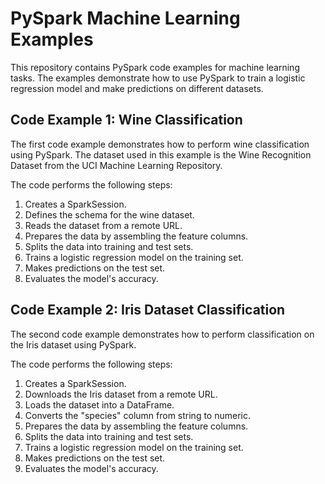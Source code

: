 # PySpark Machine Learning Examples

This repository contains PySpark code examples for machine learning tasks. The examples demonstrate how to use PySpark to train a logistic regression model and make predictions on different datasets.

## Code Example 1: Wine Classification

The first code example demonstrates how to perform wine classification using PySpark. The dataset used in this example is the Wine Recognition Dataset from the UCI Machine Learning Repository.

The code performs the following steps:
1. Creates a SparkSession.
2. Defines the schema for the wine dataset.
3. Reads the dataset from a remote URL.
4. Prepares the data by assembling the feature columns.
5. Splits the data into training and test sets.
6. Trains a logistic regression model on the training set.
7. Makes predictions on the test set.
8. Evaluates the model's accuracy.

## Code Example 2: Iris Dataset Classification

The second code example demonstrates how to perform classification on the Iris dataset using PySpark.

The code performs the following steps:
1. Creates a SparkSession.
2. Downloads the Iris dataset from a remote URL.
3. Loads the dataset into a DataFrame.
4. Converts the "species" column from string to numeric.
5. Prepares the data by assembling the feature columns.
6. Splits the data into training and test sets.
7. Trains a logistic regression model on the training set.
8. Makes predictions on the test set.
9. Evaluates the model's accuracy.
